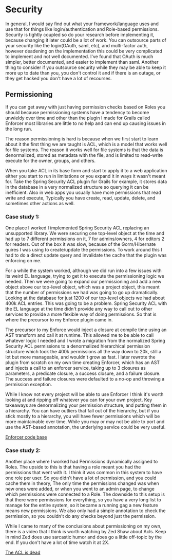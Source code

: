 # Security
In general, I would say find out what your framework/language uses and use that for things like login/authentication and Role-based permissions.
Security is tightly coupled so do your research before implementing it, because changing it later could be a lot of work. You can outsource
parts of your security like the login(OAuth, saml, etc), and multi-factor auth, however deadening on the implementation this could be very
complicated to implement and not well documented. I've found that OAuth is much simpler, better documented, and easier to implement than saml.
Another thing to consider if you outsource security while they may be able to keep it more up to date than you, you don't control it and
if there is an outage, or they get hacked you don't have a lot of recourses.

## Permissioning

If you can get away with just having permission checks based on Roles you should because permissioning systems have a tendency to become unwieldy over time
and other than the plugin I made for Grails called Enforcer most libraries are little to no help and can end up causing issues in the long run.

The reason permissioning is hard is because when we first start to learn about it the first thing we are taught is ACL, which is a model that works well for file
systems. The reason it works well for file systems is that the data is denormalized, stored as metadata with the file, and is limited to read-write execute for 
the owner, groups, and others.

When you take ACL in its base form and start to apply it to a web application either you start to run in limitations or you expand it in ways it wasn't
meant for. Take the Spring Security ACL plugin for Grails for example, it stores data in the database in a very normalized structure so querying it can be 
inefficient. Also in web apps you usually have more permissions that read write and execute, Typically you have create, read, update, delete, and sometimes 
other actions as well.

### Case study 1: 

One place I worked I implemented Spring Security ACL replacing an unsupported library. We were securing one top-level object at the time and had up
to 7 different permissions on it, 7 for admins/owners, 4 for editors 2 for readers. Out of the box it was slow, because of the Gorm/Hibernate quires I was 
using to create/update the permissions. To work around this I had to do a direct update query and invalidate the cache that the plugin was enforcing on me.

For a while the system worked, although we did run into a few issues with its weird EL language, trying to get it to execute the permissioning logic we needed.
Then we were going to expand our permissioning and add a new object above our top-level object, which was a project object, this meant that the number of 
permissions we had was going to go up dramatically. Looking at the database for just 1200 of our top-level objects we had about 400k ACL entries. This was going
to be a problem. Spring Security ACL with the EL language at the time didn't provide any way to call out to other services to provide a more flexible way of 
doing permissions. So that is where the precursor to my Enforce plugin came in.

The precursor to my Enforce would inject a closure at compile time using an AST transform and call it at runtime. This allowed me to be able to call whatever
logic I needed and I wrote a migration from the normalized Spring Security ACL permissions to a denormalized hierarchical permission structure which took the
400k permissions all the way down to 20k, still a lot but more manageable, and wouldn't grow as fast. I later rewrote the plugin from scratch on my own time
creating Enforcer, which has an AST and injects a call to an enforcer service, taking up to 3 closures as parameters, a predicate closure, a success closure, 
and a failure closure. The success and failure closures were defaulted to a no-op and throwing a permission exception.

While I know not every project will be able to use Enforcer I think it's worth looking at and ripping off whatever you can for your own project. Key takeaways
are denormalizing your permission structure, and putting them in a hierarchy. You can have outliers that fall out of the hierarchy, but if you stick mostly to
a hierarchy, you will have fewer permissions which will be more maintainable over time. While you may or may not be able to port and use the
AST-based annotation, the underlying service could be very useful.

[Enforcer code base](https://github.com/virtualdogbert/Enforcer)

### Case study 2:

Another place where I worked had Permissions dynamically assigned to Roles. The upside to this is that having a role meant you had the  
permissions that went with it. I think it was common in this system to have one role per user. So you didn't have a lot of permission, and
you could cache them in theory, The only time the permissions changed was when new ones were added, or when you went to an admin page,
to change which permissions were connected to a Role. The downside to this setup is that there were permissions for everything, so you have
a very long list to manage for the entire system, so it became a running gag a new feature means new permissions. We also only had a simple
annotation to check the permission, so you couldn't do any checks beyond just the permission.

While I came to many of the conclusions about permissioning on my own, there is a video that I think is worth watching by Zed Shaw about
Acls. Keep in mind Zed does use sarcastic humor and does go a little off-topic by the end. If you don't have a lot of time watch it at 2X.

[The ACL is dead](https://www.youtube.com/watch?v=9BmcB_gp8kw&list=PL2LtD8ALnyTjDy-O6sBHsxYckYmiJ4VSH&index=3&t=26s)

